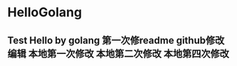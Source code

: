 # HelloGolang
Test Hello by golang
第一次修readme
github修改编辑
本地第一次修改
本地第二次修改
本地第四次修改
-------------------------------
